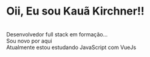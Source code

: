 <h1>Oii, Eu sou Kauã Kirchner!!</h1>
<br>
Desenvolvedor full stack em formação...
<br>
Sou novo por aqui
<br>
Atualmente estou estudando JavaScript com VueJs
